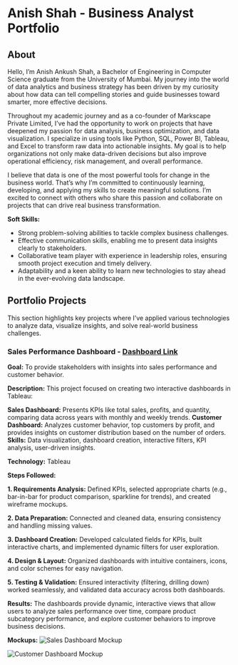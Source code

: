 # Anish Shah - Business Analyst Portfolio
## About
Hello, I’m Anish Ankush Shah, a Bachelor of Engineering in Computer Science graduate from the University of Mumbai. My journey into the world of data analytics and business strategy has been driven by my curiosity about how data can tell compelling stories and guide businesses toward smarter, more effective decisions.

Throughout my academic journey and as a co-founder of Markscape Private Limited, I’ve had the opportunity to work on projects that have deepened my passion for data analysis, business optimization, and data visualization. I specialize in using tools like Python, SQL, Power BI, Tableau, and Excel to transform raw data into actionable insights. My goal is to help organizations not only make data-driven decisions but also improve operational efficiency, risk management, and overall performance.

I believe that data is one of the most powerful tools for change in the business world. That’s why I’m committed to continuously learning, developing, and applying my skills to create meaningful solutions. I’m excited to connect with others who share this passion and collaborate on projects that can drive real business transformation.

**Soft Skills:**

- Strong problem-solving abilities to tackle complex business challenges.
- Effective communication skills, enabling me to present data insights clearly to stakeholders.
- Collaborative team player with experience in leadership roles, ensuring smooth project execution and timely delivery.
- Adaptability and a keen ability to learn new technologies to stay ahead in the ever-evolving data landscape.


## Portfolio Projects
This section highlights key projects where I’ve applied various technologies to analyze data, visualize insights, and solve real-world business challenges.

### Sales Performance Dashboard - [Dashboard Link](https://public.tableau.com/views/SalesandCustomerDashboard_17387665256840/SalesDashboard?:language=en-US&:sid=&:redirect=auth&:display_count=n&:origin=viz_share_link)
 
**Goal:**
To provide stakeholders with insights into sales performance and customer behavior.

**Description:**
This project focused on creating two interactive dashboards in Tableau:

**Sales Dashboard:** Presents KPIs like total sales, profits, and quantity, comparing data across years with monthly and weekly trends.
**Customer Dashboard:** Analyzes customer behavior, top customers by profit, and provides insights on customer distribution based on the number of orders.
**Skills:**
Data visualization, dashboard creation, interactive filters, KPI analysis, user-driven insights.

**Technology:**
Tableau

**Steps Followed:**

**1. Requirements Analysis:**
Defined KPIs, selected appropriate charts (e.g., bar-in-bar for product comparison, sparkline for trends), and created wireframe mockups.

**2. Data Preparation:**
Connected and cleaned data, ensuring consistency and handling missing values.

**3. Dashboard Creation:**
Developed calculated fields for KPIs, built interactive charts, and implemented dynamic filters for user exploration.

**4. Design & Layout:**
Organized dashboards with intuitive containers, icons, and color schemes for easy navigation.

**5. Testing & Validation:**
Ensured interactivity (filtering, drilling down) worked seamlessly, and validated data accuracy across both dashboards.

**Results:**
The dashboards provide dynamic, interactive views that allow users to analyze sales performance over time, compare product subcategory performance, and explore customer behaviors to improve business decisions.

**Mockups:**
![Sales Dashboard Mockup](https://github.com/AnishShah26/Business-Analyst-Portfolio/blob/8bc21d9e5b0fabe17274841cdacc4d9e39a5ca64/Images/Sales%20Dashboard%20Mockup.png)

![Customer Dashboard Mockup](https://github.com/AnishShah26/Business-Analyst-Portfolio/blob/f80058784d9f8350f2881eb1098d0e37aa4dc688/Images/Customer%20Dashboard%20Mockup.png)
